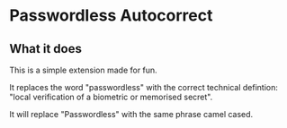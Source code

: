 # Passwordless Autocorrect

## What it does

This is a simple extension made for fun.

It replaces the word "passwordless" with the correct technical defintion: "local
verification of a biometric or memorised secret".

It will replace "Passwordless" with the same phrase camel cased.
